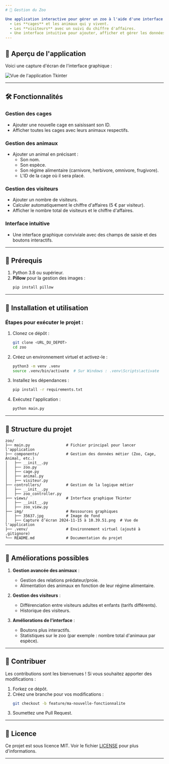 ```yaml
---
# 🦁 Gestion du Zoo

Une application interactive pour gérer un zoo à l'aide d'une interface graphique basée sur **Tkinter**. Ce projet permet de gérer:
  - Les **cages** et les animaux qui y vivent.
  - Les **visiteurs** avec un suivi du chiffre d'affaires.
  - Une interface intuitive pour ajouter, afficher et gérer les données du zoo.
---
```


## 📸 Aperçu de l'application

Voici une capture d'écran de l'interface graphique :

![Vue de l'application Tkinter](img/Capture%20d%27%C3%A9cran%202024-11-15%20%C3%A0%2010.39.51.png)

---

## 🛠️ Fonctionnalités

### Gestion des cages

- Ajouter une nouvelle cage en saisissant son ID.
- Afficher toutes les cages avec leurs animaux respectifs.

### Gestion des animaux

- Ajouter un animal en précisant :
  - Son nom.
  - Son espèce.
  - Son régime alimentaire (carnivore, herbivore, omnivore, frugivore).
  - L'ID de la cage où il sera placé.

### Gestion des visiteurs

- Ajouter un nombre de visiteurs.
- Calculer automatiquement le chiffre d'affaires (5 € par visiteur).
- Afficher le nombre total de visiteurs et le chiffre d'affaires.

### Interface intuitive

- Une interface graphique conviviale avec des champs de saisie et des boutons interactifs.

---

## 🛑 Prérequis

1. Python 3.8 ou supérieur.
2. **Pillow** pour la gestion des images :
   ```bash
   pip install pillow
   ```

---

## 🚀 Installation et utilisation

### Étapes pour exécuter le projet :

1. Clonez ce dépôt :

   ```bash
   git clone <URL_DU_DEPOT>
   cd zoo
   ```

2. Créez un environnement virtuel et activez-le :

   ```bash
   python3 -m venv .venv
   source .venv/bin/activate  # Sur Windows : .venv\Scripts\activate
   ```

3. Installez les dépendances :

   ```bash
   pip install -r requirements.txt
   ```

4. Exécutez l'application :
   ```bash
   python main.py
   ```

---

## 📂 Structure du projet

```
zoo/
├── main.py                # Fichier principal pour lancer l'application
├── components/            # Gestion des données métier (Zoo, Cage, Animal, etc.)
│   ├── __init__.py
│   ├── zoo.py
│   ├── cage.py
│   ├── animal.py
│   ├── visiteur.py
├── controllers/           # Gestion de la logique métier
│   ├── __init__.py
│   ├── zoo_controller.py
├── views/                 # Interface graphique Tkinter
│   ├── __init__.py
│   ├── zoo_view.py
├── img/                   # Ressources graphiques
│   ├── 35637.jpg          # Image de fond
│   ├── Capture d’écran 2024-11-15 à 10.39.51.png  # Vue de l'application
├── .venv/                 # Environnement virtuel (ajouté à .gitignore)
└── README.md              # Documentation du projet
```

---

## 🔧 Améliorations possibles

1. **Gestion avancée des animaux** :

   - Gestion des relations prédateur/proie.
   - Alimentation des animaux en fonction de leur régime alimentaire.

2. **Gestion des visiteurs** :

   - Différenciation entre visiteurs adultes et enfants (tarifs différents).
   - Historique des visiteurs.

3. **Améliorations de l'interface** :
   - Boutons plus interactifs.
   - Statistiques sur le zoo (par exemple : nombre total d'animaux par espèce).

---

## 🤝 Contribuer

Les contributions sont les bienvenues ! Si vous souhaitez apporter des modifications :

1. Forkez ce dépôt.
2. Créez une branche pour vos modifications :
   ```bash
   git checkout -b feature/ma-nouvelle-fonctionnalite
   ```
3. Soumettez une Pull Request.

---

## 📄 Licence

Ce projet est sous licence MIT. Voir le fichier [LICENSE](LICENSE) pour plus d'informations.

---
